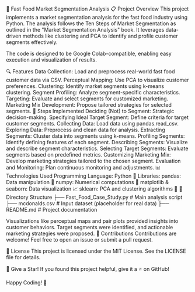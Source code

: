 🍔 Fast Food Market Segmentation Analysis
📋 Project Overview
This project implements a market segmentation analysis for the fast food industry using Python. The analysis follows the Ten Steps of Market Segmentation as outlined in the "Market Segmentation Analysis" book. It leverages data-driven methods like clustering and PCA to identify and profile customer segments effectively.

The code is designed to be Google Colab-compatible, enabling easy execution and visualization of results.

🔍 Features
Data Collection: Load and preprocess real-world fast food customer data via CSV.
Perceptual Mapping: Use PCA to visualize customer preferences.
Clustering: Identify market segments using k-means clustering.
Segment Profiling: Analyze segment-specific characteristics.
Targeting: Evaluate and select segments for customized marketing.
Marketing Mix Development: Propose tailored strategies for selected segments.
🚀 Steps Implemented
Deciding (Not) to Segment: Strategic decision-making.
Specifying Ideal Target Segment: Define criteria for target customer segments.
Collecting Data: Load data using pandas.read_csv.
Exploring Data: Preprocess and clean data for analysis.
Extracting Segments: Cluster data into segments using k-means.
Profiling Segments: Identify defining features of each segment.
Describing Segments: Visualize and describe segment characteristics.
Selecting Target Segments: Evaluate segments based on predefined metrics.
Customizing Marketing Mix: Develop marketing strategies tailored to the chosen segment.
Evaluation and Monitoring: Plan continuous monitoring and adjustments.
📊 Technologies Used
Programming Language: Python 🐍
Libraries:
pandas: Data manipulation 📂
numpy: Numerical computations 🔢
matplotlib & seaborn: Data visualization 📈
sklearn: PCA and clustering algorithms 🤖
📂 Directory Structure
├── Fast_Food_Case_Study.py  # Main analysis script
├── mcdonalds.csv            # Input dataset (placeholder for real data)
├── README.md                # Project documentation

Visualizations like perceptual maps and pair plots provided insights into customer behaviors.
Target segments were identified, and actionable marketing strategies were proposed.
🤝 Contributions
Contributions are welcome! Feel free to open an issue or submit a pull request.

📄 License
This project is licensed under the MIT License. See the LICENSE file for details.

🌟 Give a Star!
If you found this project helpful, give it a ⭐ on GitHub!

Happy Coding! 🎉
